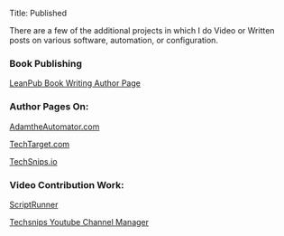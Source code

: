 Title: Published

There are a few of the additional projects in which I do Video or Written posts on various software, automation, or configuration.

### Book Publishing
[LeanPub Book Writing Author Page](https://leanpub.com/u/davepinkawa "LeanPub.com")

### Author Pages On:
[AdamtheAutomator.com](https://adamtheautomator.com/author/david-pinkawa/ "Adam the Automator")

[TechTarget.com](https://www.techtarget.com/contributor/Dave-Pinkawa "TechTarget")

[TechSnips.io](https://techsnips.io/contributors/david-pinkawa/ "TechSnips")

### Video Contribution Work:
[ScriptRunner](https://www.youtube.com/watch?v=J_e-W4HbZYA&list=PLdBRPSN62VAS3yMestt7nnArhNg6egoYM "ScriptRunner")

[Techsnips Youtube Channel Manager](https://www.youtube.com/channel/UCFgZ8AxNf1Bd1C6V5-Vx7kA "TechSnips Youtube Channel")

